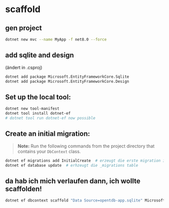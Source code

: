 # scaffold

## gen project

```sh
dotnet new mvc --name MyApp -f net8.0 --force
```

## add sqlite and design

(ändert in .csproj)

```bash
dotnet add package Microsoft.EntityFrameworkCore.Sqlite
dotnet add package Microsoft.EntityFrameworkCore.Design
```

## Set up the local tool:

```bash
dotnet new tool-manifest
dotnet tool install dotnet-ef
# dotnet tool run dotnet-ef now possible
```

## Create an initial migration:

> **Note:** Run the following commands from the project directory that contains your `DbContext` class.

```bash
dotnet ef migrations add InitialCreate  # erzeugt die erste migration im code
dotnet ef database update  # erhzeugt die _migrations table
```

## da hab ich mich verlaufen dann, ich wollte scaffolden!

```bash
dotnet ef dbcontext scaffold "Data Source=opentdb-app.sqlite" Microsoft.EntityFrameworkCore.Sqlite --output-dir Models --context-dir Models --context AppDbContext --force
```
